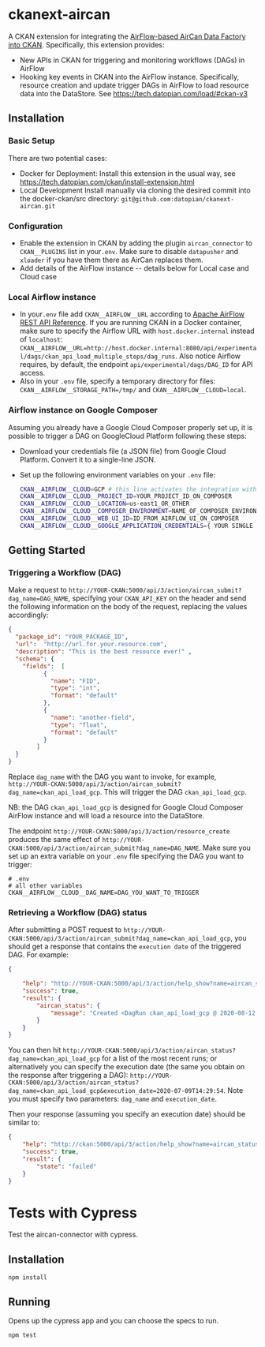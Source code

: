 # ckanext-aircan

A CKAN extension for integrating the [AirFlow-based AirCan Data Factory into CKAN][aircan]. Specifically, this extension provides:

[aircan]: https://tech.datopian.com/flows/#ckan-v3

* New APIs in CKAN for triggering and monitoring workflows (DAGs) in AirFlow
* Hooking key events in CKAN into the AirFlow instance. Specifically, resource creation and update trigger DAGs in AirFlow to load resource data into the DataStore. See https://tech.datopian.com/load/#ckan-v3

## Installation

### Basic Setup

There are two potential cases:

* Docker for Deployment: Install this extension in the usual way, see https://tech.datopian.com/ckan/install-extension.html
* Local Development Install manually via cloning the desired commit into the docker-ckan/src directory: `git@github.com:datopian/ckanext-aircan.git`

### Configuration

* Enable the extension in CKAN by adding the plugin `aircan_connector` to `CKAN__PLUGINS` list in your`.env`. Make sure to disable `datapusher` and `xloader` if you have them there as AirCan replaces them.
* Add details of the AirFlow instance -- details below for Local case and Cloud case

### Local Airflow instance
 
* In your`.env` file add  `CKAN__AIRFLOW__URL` according to [Apache AirFlow REST API Reference](https://airflow.apache.org/docs/stable/rest-api-ref#post--api-experimental-dags--DAG_ID--dag_runs). If you are running CKAN in a Docker container, make sure to specify the Airflow URL with `host.docker.internal` instead of `localhost`: `CKAN__AIRFLOW__URL=http://host.docker.internal:8080/api/experimental/dags/ckan_api_load_multiple_steps/dag_runs`. Also notice Airflow requires, by default, the endpoint `api/experimental/dags/DAG_ID` for API access.
* Also in your `.env` file, specify a temporary directory for files: `CKAN__AIRFLOW__STORAGE_PATH=/tmp/` and `CKAN__AIRFLOW__CLOUD=local`. 

### Airflow instance on Google Composer

Assuming you already have a Google Cloud Composer properly set up, it is possible to trigger a DAG on GoogleCloud Platform following these steps:

* Download your credentials file (a JSON file) from Google Cloud Platform. Convert it to a single-line JSON.
* Set up the following environment variables on your `.env` file:

  ```bash
  CKAN__AIRFLOW__CLOUD=GCP # this line activates the integration with GCP
  CKAN__AIRFLOW__CLOUD__PROJECT_ID=YOUR_PROJECT_ID_ON_COMPOSER
  CKAN__AIRFLOW__CLOUD__LOCATION=us-east1_OR_OTHER
  CKAN__AIRFLOW__CLOUD__COMPOSER_ENVIRONMENT=NAME_OF_COMPOSER_ENVIRONMENT
  CKAN__AIRFLOW__CLOUD__WEB_UI_ID=ID_FROM_AIRFLOW_UI_ON_COMPOSER
  CKAN__AIRFLOW__CLOUD__GOOGLE_APPLICATION_CREDENTIALS={ YOUR SINGLE LINE CREDENTIALS JSON FILE }
  ``` 

## Getting Started

### Triggering a Workflow (DAG)

Make a request to `http://YOUR-CKAN:5000/api/3/action/aircan_submit?dag_name=DAG_NAME`, specifying your `CKAN_API_KEY` on the header and send the following information on the body of the request, replacing the values accordingly:

```json
{
  "package_id": "YOUR_PACKAGE_ID",
  "url":  "http://url.for.your.resource.com",
  "description": "This is the best resource ever!" ,
  "schema": {
    "fields":  [
          {
            "name": "FID",
            "type": "int",
            "format": "default"
          },
          {
            "name": "another-field",
            "type": "float",
            "format": "default"
          }
        ]
  }
}
```

Replace `dag_name` with the DAG you want to invoke, for example, `http://YOUR-CKAN:5000/api/3/action/aircan_submit?dag_name=ckan_api_load_gcp`. This will trigger the DAG `ckan_api_load_gcp`.

NB: the DAG `ckan_api_load_gcp` is designed for Google Cloud Composer AirFlow instance and will load a resource into the DataStore.

The endpoint `http://YOUR-CKAN:5000/api/3/action/resource_create` produces the same effect of `http://YOUR-CKAN:5000/api/3/action/aircan_submit?dag_name=DAG_NAME`. Make sure you set up an extra variable on your `.env` file specifying the DAG you want to trigger:

```
# .env
# all other variables
CKAN__AIRFLOW__CLOUD__DAG_NAME=DAG_YOU_WANT_TO_TRIGGER
```

### Retrieving a Workflow (DAG) status

After submitting a POST request to `http://YOUR-CKAN:5000/api/3/action/aircan_submit?dag_name=ckan_api_load_gcp`, you should get a response that contains the `execution date` of the triggered DAG. For example:

```json
{

    "help": "http://YOUR-CKAN:5000/api/3/action/help_show?name=aircan_submit",
    "success": true,
    "result": {
        "aircan_status": {
            "message": "Created <DagRun ckan_api_load_gcp @ 2020-08-12 00:56:59+00:00: manual__2020-08-12T00:56:59+00:00, externally triggered: True>"
        }
    }
}
```

You can then hit `http://YOUR-CKAN:5000/api/3/action/aircan_status?dag_name=ckan_api_load_gcp` for a list of the most recent runs; or alternatively you can specify the execution date (the same you obtain on the response after triggering a DAG): `http://YOUR-CKAN:5000/api/3/action/aircan_status?dag_name=ckan_api_load_gcp&execution_date=2020-07-09T14:29:54`. Note you must specify two parameters: `dag_name` and `execution_date`.

Then your response (assuming you specify an execution date) should be similar to:

```json
{
    "help": "http://ckan:5000/api/3/action/help_show?name=aircan_status",
    "success": true,
    "result": {
        "state": "failed"
    }
}
```

# Tests with Cypress

Test the aircan-connector with cypress.

## Installation

`npm install`

## Running

Opens up the cypress app and you can choose the specs to run.

`npm test`
